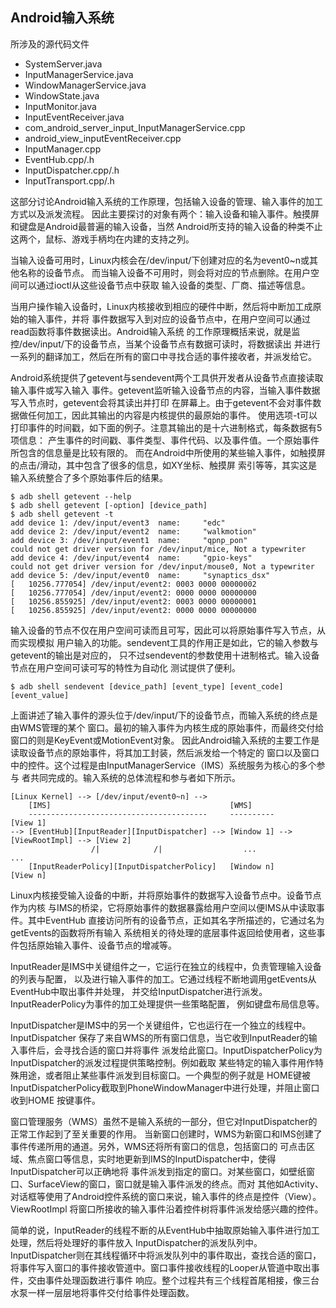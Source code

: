 
## Android输入系统

所涉及的源代码文件
- SystemServer.java
- InputManagerService.java
- WindowManagerService.java
- WindowState.java
- InputMonitor.java
- InputEventReceiver.java
- com_android_server_input_InputManagerService.cpp
- android_view_inputEventReceiver.cpp
- InputManager.cpp
- EventHub.cpp/.h
- InputDispatcher.cpp/.h
- InputTransport.cpp/.h

这部分讨论Android输入系统的工作原理，包括输入设备的管理、输入事件的加工方式以及派发流程。
因此主要探讨的对象有两个：输入设备和输入事件。触摸屏和键盘是Android最普遍的输入设备，当然
Android所支持的输入设备的种类不止这两个，鼠标、游戏手柄均在内建的支持之列。

当输入设备可用时，Linux内核会在/dev/input/下创建对应的名为event0~n或其他名称的设备节点。
而当输入设备不可用时，则会将对应的节点删除。在用户空间可以通过ioctl从这些设备节点中获取
输入设备的类型、厂商、描述等信息。

当用户操作输入设备时，Linux内核接收到相应的硬件中断，然后将中断加工成原始的输入事件，并将
事件数据写入到对应的设备节点中，在用户空间可以通过read函数将事件数据读出。Android输入系统
的工作原理概括来说，就是监控/dev/input/下的设备节点，当某个设备节点有数据可读时，将数据读出
并进行一系列的翻译加工，然后在所有的窗口中寻找合适的事件接收者，并派发给它。

Android系统提供了getevent与sendevent两个工具供开发者从设备节点直接读取输入事件或写入输入
事件。getevent监听输入设备节点的内容，当输入事件数据写入节点时，getevent会将其读出并打印
在屏幕上。由于getevent不会对事件数据做任何加工，因此其输出的内容是内核提供的最原始的事件。
使用选项-t可以打印事件的时间戳，如下面的例子。注意其输出的是十六进制格式，每条数据有5项信息：
产生事件的时间戳、事件类型、事件代码、以及事件值。一个原始事件所包含的信息量是比较有限的。
而在Android中所使用的某些输入事件，如触摸屏的点击/滑动，其中包含了很多的信息，如XY坐标、触摸屏
索引等等，其实这是输入系统整合了多个原始事件后的结果。
```shell
$ adb shell getevent --help
$ adb shell getevent [-option] [device_path]
$ adb shell getevent -t
add device 1: /dev/input/event3  name:     "edc"
add device 2: /dev/input/event2  name:     "walkmotion"
add device 3: /dev/input/event1  name:     "qpnp_pon"
could not get driver version for /dev/input/mice, Not a typewriter
add device 4: /dev/input/event4  name:     "gpio-keys"
could not get driver version for /dev/input/mouse0, Not a typewriter
add device 5: /dev/input/event0  name:     "synaptics_dsx"
[   10256.777054] /dev/input/event2: 0003 0000 00000002
[   10256.777054] /dev/input/event2: 0000 0000 00000000
[   10256.855925] /dev/input/event2: 0003 0000 00000001
[   10256.855925] /dev/input/event2: 0000 0000 00000000
```

输入设备的节点不仅在用户空间可读而且可写，因此可以将原始事件写入节点，从而实现模拟
用户输入的功能。sendevent工具的作用正是如此，它的输入参数与getevent的输出是对应的，
只不过sendevent的参数使用十进制格式。输入设备节点在用户空间可读可写的特性为自动化
测试提供了便利。
```shell
$ adb shell sendevent [device_path] [event_type] [event_code] [event_value]
```

上面讲述了输入事件的源头位于/dev/input/下的设备节点，而输入系统的终点是由WMS管理的某个
窗口。最初的输入事件为内核生成的原始事件，而最终交付给窗口的则是KeyEvent或MotionEvent对象。
因此Android输入系统的主要工作是读取设备节点的原始事件，将其加工封装，然后派发给一个特定的
窗口以及窗口中的控件。这个过程是由InputManagerService（IMS）系统服务为核心的多个参与
者共同完成的。输入系统的总体流程和参与者如下所示。

```
[Linux Kernel] --> [/dev/input/event0~n] -->
    [IMS]                                        [WMS]
    ----------------------------------------     ----------                        [View 1]
--> [EventHub][InputReader][InputDispatcher] --> [Window 1] --> [ViewRootImpl] --> [View 2]
                  /|            /|                  ...                              ...
    [InputReaderPolicy][InputDispatcherPolicy]   [Window n]                        [View n]
```

Linux内核接受输入设备的中断，并将原始事件的数据写入设备节点中。设备节点作为内核
与IMS的桥梁，它将原始事件的数据暴露给用户空间以便IMS从中读取事件。其中EventHub
直接访问所有的设备节点，正如其名字所描述的，它通过名为getEvents的函数将所有输入
系统相关的待处理的底层事件返回给使用者，这些事件包括原始输入事件、设备节点的增减等。

InputReader是IMS中关键组件之一，它运行在独立的线程中，负责管理输入设备的列表与配置，
以及进行输入事件的加工。它通过线程不断地调用getEvents从EventHub中取出事件并处理，
并交给InputDispatcher进行派发。InputReaderPolicy为事件的加工处理提供一些策略配置，
例如键盘布局信息等。

InputDispatcher是IMS中的另一个关键组件，它也运行在一个独立的线程中。InputDispatcher
保存了来自WMS的所有窗口信息，当它收到InputReader的输入事件后，会寻找合适的窗口并将事件
派发给此窗口。InputDispatcherPolicy为InputDispatcher的派发过程提供策略控制。例如截取
某些特定的输入事件用作特殊用途，或者阻止某些事件派发到目标窗口。一个典型的例子就是
HOME键被InputDispatcherPolicy截取到PhoneWindowManager中进行处理，并阻止窗口收到HOME
按键事件。

窗口管理服务（WMS）虽然不是输入系统的一部分，但它对InputDispatcher的正常工作起到了至关重要的作用。
当新窗口创建时，WMS为新窗口和IMS创建了事件传递所用的通道。另外，WMS还将所有窗口的信息，包括窗口的
可点击区域、焦点窗口等信息，实时地更新到IMS的InputDispatcher中，使得InputDispatcher可以正确地将
事件派发到指定的窗口。对某些窗口，如壁纸窗口、SurfaceView的窗口，窗口就是输入事件派发的终点。而对
其他如Activity、对话框等使用了Android控件系统的窗口来说，输入事件的终点是控件（View）。ViewRootImpl
将窗口所接收的输入事件沿着控件树将事件派发给感兴趣的控件。

简单的说，InputReader的线程不断的从EventHub中抽取原始输入事件进行加工处理，然后将处理好的事件放入
InputDispatcher的派发队列中。InputDispatcher则在其线程循环中将派发队列中的事件取出，查找合适的窗口，
将事件写入窗口的事件接收管道中。窗口事件接收线程的Looper从管道中取出事件，交由事件处理函数进行事件
响应。整个过程共有三个线程首尾相接，像三台水泵一样一层层地将事件交付给事件处理函数。
